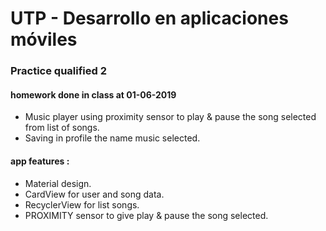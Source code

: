 UTP - Desarrollo en aplicaciones móviles
========================================

### Practice qualified 2

#### homework done in class at 01-06-2019
* Music player using proximity sensor to play & pause the song selected from list of songs.
* Saving in profile the name music selected.
#### app features :
* Material design.
* CardView for user and song data.
* RecyclerView for list songs.
* PROXIMITY sensor to give play & pause the song selected.
